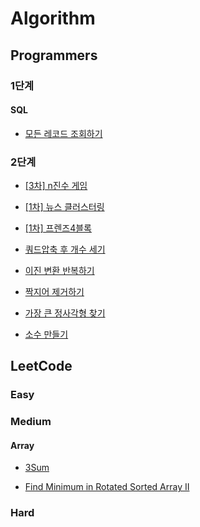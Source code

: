 # Algorithm

## Programmers
### 1단계   
####    SQL   
- [모든 레코드 조회하기](https://fomaios.tistory.com/entry/%ED%94%84%EB%A1%9C%EA%B7%B8%EB%9E%98%EB%A8%B8%EC%8A%A4-%EC%9B%94%EA%B0%84-%EC%BD%94%EB%93%9C-%EC%B1%8C%EB%A6%B0%EC%A7%80-%EC%8B%9C%EC%A6%8C1%EC%9D%B4%EC%A7%84-%EB%B3%80%ED%99%98-Swift)  


### 2단계
- [[3차] n진수 게임](https://fomaios.tistory.com/entry/2018-KAKAO-BLIND-RECRUITMENT-3%EC%B0%A8-n%EC%A7%84%EC%88%98-%EA%B2%8C%EC%9E%84-Swift)   

- [[1차] 뉴스 클러스터링](https://fomaios.tistory.com/entry/2018-KAKAO-BLIND-RECRUITMENT-1%EC%B0%A8-%EB%89%B4%EC%8A%A4-%ED%81%B4%EB%9F%AC%EC%8A%A4%ED%84%B0%EB%A7%81-Swift?category=786838)   

- [[1차] 프렌즈4블록](https://fomaios.tistory.com/entry/2018-KAKAO-BLIND-RECRUITMENT1%EC%B0%A8-%ED%94%84%EB%A0%8C%EC%A6%884%EB%B8%94%EB%A1%9D)  

- [쿼드압축 후 개수 세기](https://fomaios.tistory.com/entry/%ED%94%84%EB%A1%9C%EA%B7%B8%EB%9E%98%EB%A8%B8%EC%8A%A4-%EC%BF%BC%EB%93%9C%EC%95%95%EC%B6%95-%ED%9B%84-%EA%B0%9C%EC%88%98-%EC%84%B8%EA%B8%B0-Swift)  

- [이진 변환 반복하기](https://fomaios.tistory.com/entry/%ED%94%84%EB%A1%9C%EA%B7%B8%EB%9E%98%EB%A8%B8%EC%8A%A4-%EC%9B%94%EA%B0%84-%EC%BD%94%EB%93%9C-%EC%B1%8C%EB%A6%B0%EC%A7%80-%EC%8B%9C%EC%A6%8C1%EC%9D%B4%EC%A7%84-%EB%B3%80%ED%99%98-Swift)  


- [짝지어 제거하기](https://fomaios.tistory.com/entry/%ED%94%84%EB%A1%9C%EA%B7%B8%EB%9E%98%EB%A8%B8%EC%8A%A4-%EC%A7%9D%EC%A7%80%EC%96%B4-%EC%A0%9C%EA%B1%B0%ED%95%98%EA%B8%B0-Swift)  

- [가장 큰 정사각형 찾기](https://fomaios.tistory.com/entry/%ED%94%84%EB%A1%9C%EA%B7%B8%EB%9E%98%EB%A8%B8%EC%8A%A4-%EA%B0%80%EC%9E%A5-%ED%81%B0-%EC%A0%95%EC%82%AC%EA%B0%81%ED%98%95-%EC%B0%BE%EA%B8%B0-Swift?category=786838)   

- [소수 만들기](https://fomaios.tistory.com/entry/%ED%94%84%EB%A1%9C%EA%B7%B8%EB%9E%98%EB%A8%B8%EC%8A%A4-%EC%86%8C%EC%88%98-%EB%A7%8C%EB%93%A4%EA%B8%B0-Swift?category=786838)  





## LeetCode 
### Easy   
### Medium   
####    Array   
- [3Sum](https://fomaios.tistory.com/entry/LeetCode-3Sum) 

- [Find Minimum in Rotated Sorted Array II](https://fomaios.tistory.com/entry/Leecode-Find-Minimum-in-Rotated-Sorted-Array-II-Swift?category=786838)

### Hard
